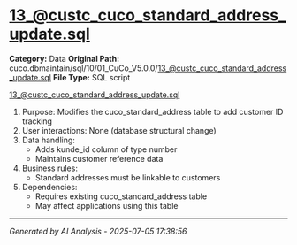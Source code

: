 # 13_@custc_cuco_standard_address_update.sql

**Category:** Data
**Original Path:** cuco.dbmaintain/sql/10/01_CuCo_V5.0.0/13_@custc_cuco_standard_address_update.sql
**File Type:** SQL script

13_@custc_cuco_standard_address_update.sql
1. Purpose: Modifies the cuco_standard_address table to add customer ID tracking
2. User interactions: None (database structural change)
3. Data handling:
   - Adds kunde_id column of type number
   - Maintains customer reference data
4. Business rules:
   - Standard addresses must be linkable to customers
5. Dependencies:
   - Requires existing cuco_standard_address table
   - May affect applications using this table

---
*Generated by AI Analysis - 2025-07-05 17:38:56*
